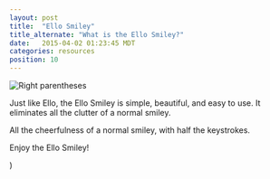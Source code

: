 ```yaml
---
layout: post
title:  "Ello Smiley"
title_alternate: "What is the Ello Smiley?"
date:   2015-04-02 01:23:45 MDT
categories: resources
position: 10
---
```

![Right parentheses](https://d324imu86q1bqn.cloudfront.net/uploads/asset/attachment/6078/ello-xhdpi-81c61ac8.jpg)

Just like Ello, the Ello Smiley is simple, beautiful, and easy to use. It eliminates all the clutter of a normal smiley.

All the cheerfulness of a normal smiley, with half the keystrokes.

Enjoy the Ello Smiley!

)

